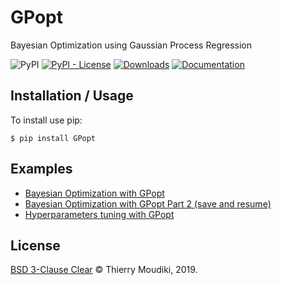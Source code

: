 GPopt
===============================

Bayesian Optimization using Gaussian Process Regression


![PyPI](https://img.shields.io/pypi/v/gpopt) [![PyPI - License](https://img.shields.io/pypi/l/gpopt)](./LICENSE) [![Downloads](https://pepy.tech/badge/gpopt)](https://pepy.tech/project/gpopt)
[![Documentation](https://img.shields.io/badge/documentation-is_here-green)](https://techtonique.github.io/GPopt/)

Installation / Usage
--------------------

To install use pip:

    $ pip install GPopt

    
Examples
-------

- [Bayesian Optimization with GPopt](https://thierrymoudiki.github.io/blog/2021/04/16/python/misc/gpopt)
- [Bayesian Optimization with GPopt Part 2 (save and resume)](https://thierrymoudiki.github.io/blog/2021/04/30/python/misc/gpopt)
- [Hyperparameters tuning with GPopt](https://thierrymoudiki.github.io/blog/2021/06/11/python/misc/hyperparam-tuning-gpopt)


License
-------

[BSD 3-Clause Clear](./LICENSE) © Thierry Moudiki, 2019. 
